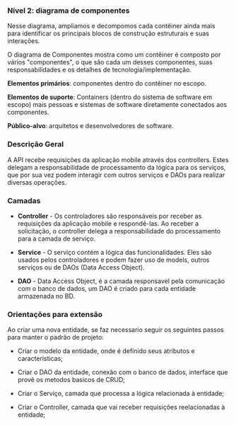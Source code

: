 ### **Nível 2: diagrama de componentes**

Nesse diagrama, ampliamos e decompomos cada contêiner ainda mais para identificar os principais blocos de construção estruturais e suas interações.

O diagrama de Componentes mostra como um contêiner é composto por vários "componentes", o que são cada um desses componentes, suas responsabilidades e os detalhes de tecnologia/implementação.

**Elementos primários**: componentes dentro do contêiner no escopo.

**Elementos de suporte**: Containers (dentro do sistema de software em escopo) mais pessoas e sistemas de software diretamente conectados aos componentes.

**Público-alvo**: arquitetos e desenvolvedores de software.

### Descrição Geral
 A API recebe requisições da aplicação mobile através dos controllers. Estes delegam a responsabilidade de processamento da lógica para os serviços, que por sua vez podem interagir com outros serviços e DAOs para realizar diversas operações.
### Camadas

- __Controller__ - Os controladores são responsáveis por receber as requisições da aplicação mobile e respondê-las. Ao receber a solicitação, o controller delega a responsabilidade do processamento para a camada de serviço.

- __Service__ - O serviço contém a lógica das funcionalidades. Eles são usados pelos controladores e podem fazer uso de models, outros serviços ou de DAOs (Data Access Object).

- __DAO__ - Data Access Object, é a camada responsavel pela comunicação com o banco de dados, um DAO é criado para cada entidade armazenada no BD.

### Orientações para extensão

Ao criar uma nova entidade, se faz necessario seguir os seguintes passos para manter o padrão de projeto:

- Criar o modelo da entidade, onde é definido seus atributos e caracteristicas;

- Criar o DAO da entidade, conexão com o banco de dados, interface que provê os metodos basicos de CRUD;

- Criar o Serviço, camada que processa a lógica relacionada à entidade;

- Criar o Controller, camada que vai receber requisições reelacionadas à entidade;
